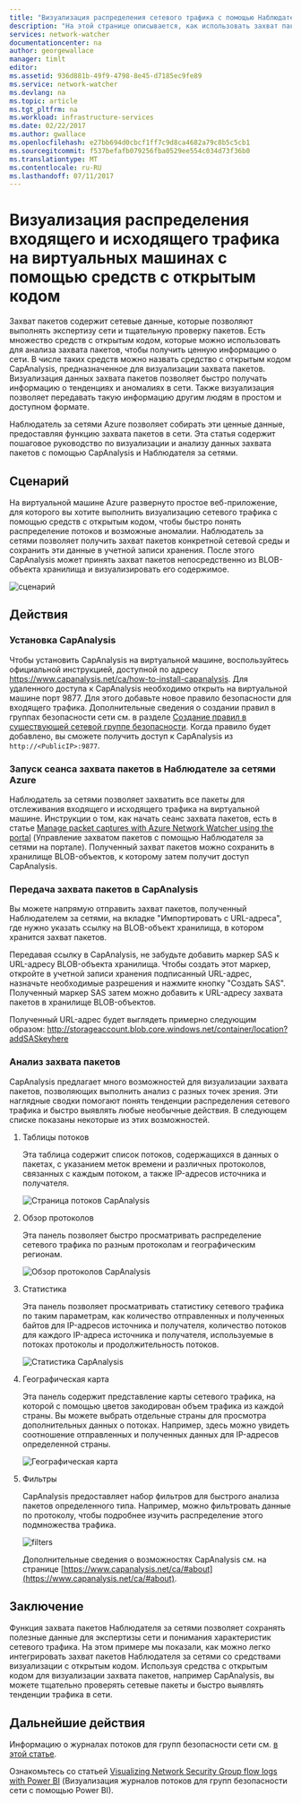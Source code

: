 ```yaml
---
title: "Визуализация распределения сетевого трафика с помощью Наблюдателя за сетями Azure и средств с открытым кодом | Документация Майкрософт"
description: "На этой странице описывается, как использовать захват пакетов Наблюдателя за сетями со средством CapAnalysis для визуализации распределения входящего и исходящего трафика на виртуальных машинах."
services: network-watcher
documentationcenter: na
author: georgewallace
manager: timlt
editor: 
ms.assetid: 936d881b-49f9-4798-8e45-d7185ec9fe89
ms.service: network-watcher
ms.devlang: na
ms.topic: article
ms.tgt_pltfrm: na
ms.workload: infrastructure-services
ms.date: 02/22/2017
ms.author: gwallace
ms.openlocfilehash: e27bb694d0cbcf1ff7c9d8ca4682a79c8b5c5cb1
ms.sourcegitcommit: f537befafb079256fba0529ee554c034d73f36b0
ms.translationtype: MT
ms.contentlocale: ru-RU
ms.lasthandoff: 07/11/2017
---
```

# <a name="visualize-network-traffic-patterns-to-and-from-your-vms-using-open-source-tools"></a>Визуализация распределения входящего и исходящего трафика на виртуальных машинах с помощью средств с открытым кодом

Захват пакетов содержит сетевые данные, которые позволяют выполнять экспертизу сети и тщательную проверку пакетов. Есть множество средств с открытым кодом, которые можно использовать для анализа захвата пакетов, чтобы получить ценную информацию о сети. В числе таких средств можно назвать средство с открытым кодом CapAnalysis, предназначенное для визуализации захвата пакетов. Визуализация данных захвата пакетов позволяет быстро получать информацию о тенденциях и аномалиях в сети. Также визуализация позволяет передавать такую информацию другим людям в простом и доступном формате.

Наблюдатель за сетями Azure позволяет собирать эти ценные данные, предоставляя функцию захвата пакетов в сети. Эта статья содержит пошаговое руководство по визуализации и анализу данных захвата пакетов с помощью CapAnalysis и Наблюдателя за сетями.

## <a name="scenario"></a>Сценарий

На виртуальной машине Azure развернуто простое веб-приложение, для которого вы хотите выполнить визуализацию сетевого трафика с помощью средств с открытым кодом, чтобы быстро понять распределение потоков и возможные аномалии. Наблюдатель за сетями позволяет получить захват пакетов конкретной сетевой среды и сохранить эти данные в учетной записи хранения. После этого CapAnalysis может принять захват пакетов непосредственно из BLOB-объекта хранилища и визуализировать его содержимое.

![сценарий][1]

## <a name="steps"></a>Действия

### <a name="install-capanalysis"></a>Установка CapAnalysis

Чтобы установить CapAnalysis на виртуальной машине, воспользуйтесь официальной инструкцией, доступной по адресу https://www.capanalysis.net/ca/how-to-install-capanalysis.
Для удаленного доступа к CapAnalysis необходимо открыть на виртуальной машине порт 9877. Для этого добавьте новое правило безопасности для входящего трафика. Дополнительные сведения о создании правил в группах безопасности сети см. в разделе [Создание правил в существующей сетевой группе безопасности](../virtual-network/virtual-networks-create-nsg-arm-pportal.md#create-rules-in-an-existing-nsg). Когда правило будет добавлено, вы сможете получить доступ к CapAnalysis из `http://<PublicIP>:9877`.

### <a name="use-azure-network-watcher-to-start-a-packet-capture-session"></a>Запуск сеанса захвата пакетов в Наблюдателе за сетями Azure

Наблюдатель за сетями позволяет захватить все пакеты для отслеживания входящего и исходящего трафика на виртуальной машине. Инструкции о том, как начать сеанс захвата пакетов, есть в статье [Manage packet captures with Azure Network Watcher using the portal](network-watcher-packet-capture-manage-portal.md) (Управление захватом пакетов с помощью Наблюдателя за сетями на портале). Полученный захват пакетов можно сохранить в хранилище BLOB-объектов, к которому затем получит доступ CapAnalysis.

### <a name="upload-a-packet-capture-to-capanalysis"></a>Передача захвата пакетов в CapAnalysis
Вы можете напрямую отправить захват пакетов, полученный Наблюдателем за сетями, на вкладке "Импортировать с URL-адреса", где нужно указать ссылку на BLOB-объект хранилища, в котором хранится захват пакетов.

Передавая ссылку в CapAnalysis, не забудьте добавить маркер SAS к URL-адресу BLOB-объекта хранилища.  Чтобы создать этот маркер, откройте в учетной записи хранения подписанный URL-адрес, назначьте необходимые разрешения и нажмите кнопку "Создать SAS". Полученный маркер SAS затем можно добавить к URL-адресу захвата пакетов в хранилище BLOB-объектов.

Полученный URL-адрес будет выглядеть примерно следующим образом: http://storageaccount.blob.core.windows.net/container/location?addSASkeyhere


### <a name="analyzing-packet-captures"></a>Анализ захвата пакетов

CapAnalysis предлагает много возможностей для визуализации захвата пакетов, позволяющих выполнить анализ с разных точек зрения. Эти наглядные сводки помогают понять тенденции распределения сетевого трафика и быстро выявлять любые необычные действия. В следующем списке показаны некоторые из этих возможностей.

1. Таблицы потоков

    Эта таблица содержит список потоков, содержащихся в данных о пакетах, с указанием меток времени и различных протоколов, связанных с каждым потоком, а также IP-адресов источника и получателя.

    ![Страница потоков CapAnalysis][5]

1. Обзор протоколов

    Эта панель позволяет быстро просматривать распределение сетевого трафика по разным протоколам и географическим регионам.

    ![Обзор протоколов CapAnalysis][6]

1. Статистика

    Эта панель позволяет просматривать статистику сетевого трафика по таким параметрам, как количество отправленных и полученных байтов для IP-адресов источника и получателя, количество потоков для каждого IP-адреса источника и получателя, используемые в потоках протоколы и продолжительность потоков.

    ![Статистика CapAnalysis][7]

1. Географическая карта

    Эта панель содержит представление карты сетевого трафика, на которой с помощью цветов закодирован объем трафика из каждой страны. Вы можете выбрать отдельные страны для просмотра дополнительных данных о потоках. Например, здесь можно увидеть соотношение отправленных и полученных данных для IP-адресов определенной страны.

    ![Географическая карта][8]

1. Фильтры

    CapAnalysis предоставляет набор фильтров для быстрого анализа пакетов определенного типа. Например, можно фильтровать данные по протоколу, чтобы подробнее изучить распределение этого подмножества трафика.

    ![filters][11]

    Дополнительные сведения о возможностях CapAnalysis см. на странице [https://www.capanalysis.net/ca/#about](https://www.capanalysis.net/ca/#about).

## <a name="conclusion"></a>Заключение

Функция захвата пакетов Наблюдателя за сетями позволяет сохранять полезные данные для экспертизы сети и понимания характеристик сетевого трафика. На этом примере мы показали, как можно легко интегрировать захват пакетов Наблюдателя за сетями со средствами визуализации с открытым кодом. Используя средства с открытым кодом для визуализации захвата пакетов, например CapAnalysis, вы можете тщательно проверять сетевые пакеты и быстро выявлять тенденции трафика в сети.

## <a name="next-steps"></a>Дальнейшие действия

Информацию о журналах потоков для групп безопасности сети см. [в этой статье](network-watcher-nsg-flow-logging-overview.md).

Ознакомьтесь со статьей [Visualizing Network Security Group flow logs with Power BI](network-watcher-visualize-nsg-flow-logs-power-bi.md) (Визуализация журналов потоков для групп безопасности сети с помощью Power BI).
<!--Image references-->

[1]: ./media/network-watcher-using-open-source-tools/figure1.png
[2]: ./media/network-watcher-using-open-source-tools/figure2.png
[3]: ./media/network-watcher-using-open-source-tools/figure3.png
[4]: ./media/network-watcher-using-open-source-tools/figure4.png
[5]: ./media/network-watcher-using-open-source-tools/figure5.png
[6]: ./media/network-watcher-using-open-source-tools/figure6.png
[7]: ./media/network-watcher-using-open-source-tools/figure7.png
[8]: ./media/network-watcher-using-open-source-tools/figure8.png
[9]: ./media/network-watcher-using-open-source-tools/figure9.png
[10]: ./media/network-watcher-using-open-source-tools/figure10.png
[11]: ./media/network-watcher-using-open-source-tools/figure11.png
